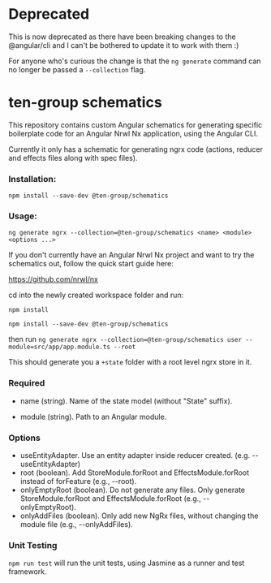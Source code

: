 # Deprecated

This is now deprecated as there have been breaking changes to the @angular/cli and I can't be bothered to update it to work with them :)

For anyone who's curious the change is that the `ng generate` command can no longer be passed a `--collection` flag.

# ten-group schematics

This repository contains custom Angular schematics for generating specific boilerplate code for an Angular Nrwl Nx application, using the Angular CLI.

Currently it only has a schematic for generating ngrx code (actions, reducer and effects files along with spec files).

### Installation:

`npm install --save-dev @ten-group/schematics`

### Usage:

`ng generate ngrx --collection=@ten-group/schematics <name> <module> <options ...>`

If you don't currently have an Angular Nrwl Nx project and want to try the schematics out, follow the quick start guide here:

https://github.com/nrwl/nx

cd into the newly created workspace folder and run: 

`npm install`

`npm install --save-dev @ten-group/schematics`

then run `ng generate ngrx --collection=@ten-group/schematics user --module=src/app/app.module.ts --root`

This should generate you a `+state` folder with a root level ngrx store in it.

### Required

- name (string). Name of the state model (without "State" suffix).

- module (string). Path to an Angular module.

### Options

- useEntityAdapter. Use an entity adapter inside reducer created. (e.g. --useEntityAdapter)
- root (boolean). Add StoreModule.forRoot and EffectsModule.forRoot instead of forFeature (e.g., --root).
- onlyEmptyRoot (boolean). Do not generate any files. Only generate StoreModule.forRoot and EffectsModule.forRoot (e.g., --onlyEmptyRoot).
- onlyAddFiles (boolean). Only add new NgRx files, without changing the module file (e.g., --onlyAddFiles).

### Unit Testing

`npm run test` will run the unit tests, using Jasmine as a runner and test framework.
